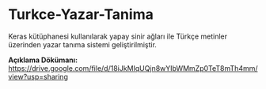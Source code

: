 # Turkce-Yazar-Tanima
Keras kütüphanesi kullanılarak yapay sinir ağları ile Türkçe metinler üzerinden yazar tanıma sistemi geliştirilmiştir.

**Açıklama Dökümanı:** https://drive.google.com/file/d/18iJkMIqUQjn8wYIbWMmZp0TeT8mTh4mm/view?usp=sharing
